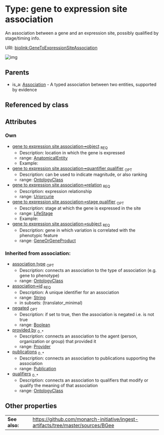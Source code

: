 
# Type: gene to expression site association


An association between a gene and an expression site, possibly qualified by stage/timing info.

URI: [biolink:GeneToExpressionSiteAssociation](https://w3id.org/biolink/vocab/GeneToExpressionSiteAssociation)


![img](http://yuml.me/diagram/nofunky;dir:TB/class/[Publication],[Provider],[OntologyClass],[LifeStage],[AnatomicalEntity]<object%201..1-%20[GeneToExpressionSiteAssociation&#124;relation:uriorcurie;id(i):string;negated(i):boolean%20%3F],[GeneOrGeneProduct]<subject%201..1-%20[GeneToExpressionSiteAssociation],[OntologyClass]<quantifier%20qualifier%200..1-%20[GeneToExpressionSiteAssociation],[LifeStage]<stage%20qualifier%200..1-%20[GeneToExpressionSiteAssociation],[Association]^-[GeneToExpressionSiteAssociation],[GeneOrGeneProduct],[Association],[AnatomicalEntity])

## Parents

 *  is_a: [Association](Association.md) - A typed association between two entities, supported by evidence

## Referenced by class


## Attributes


### Own

 * [gene to expression site association➞object](gene_to_expression_site_association_object.md)  <sub>REQ</sub>
    * Description: location in which the gene is expressed
    * range: [AnatomicalEntity](AnatomicalEntity.md)
    * Example:    
 * [gene to expression site association➞quantifier qualifier](gene_to_expression_site_association_quantifier_qualifier.md)  <sub>OPT</sub>
    * Description: can be used to indicate magnitude, or also ranking
    * range: [OntologyClass](OntologyClass.md)
 * [gene to expression site association➞relation](gene_to_expression_site_association_relation.md)  <sub>REQ</sub>
    * Description: expression relationship
    * range: [Uriorcurie](types/Uriorcurie.md)
 * [gene to expression site association➞stage qualifier](gene_to_expression_site_association_stage_qualifier.md)  <sub>OPT</sub>
    * Description: stage at which the gene is expressed in the site
    * range: [LifeStage](LifeStage.md)
    * Example:    
 * [gene to expression site association➞subject](gene_to_expression_site_association_subject.md)  <sub>REQ</sub>
    * Description: gene in which variation is correlated with the phenotypic feature
    * range: [GeneOrGeneProduct](GeneOrGeneProduct.md)

### Inherited from association:

 * [association type](association_type.md)  <sub>OPT</sub>
    * Description: connects an association to the type of association (e.g. gene to phenotype)
    * range: [OntologyClass](OntologyClass.md)
 * [association➞id](association_id.md)  <sub>REQ</sub>
    * Description: A unique identifier for an association
    * range: [String](types/String.md)
    * in subsets: (translator_minimal)
 * [negated](negated.md)  <sub>OPT</sub>
    * Description: if set to true, then the association is negated i.e. is not true
    * range: [Boolean](types/Boolean.md)
 * [provided by](provided_by.md)  <sub>0..*</sub>
    * Description: connects an association to the agent (person, organization or group) that provided it
    * range: [Provider](Provider.md)
 * [publications](publications.md)  <sub>0..*</sub>
    * Description: connects an association to publications supporting the association
    * range: [Publication](Publication.md)
 * [qualifiers](qualifiers.md)  <sub>0..*</sub>
    * Description: connects an association to qualifiers that modify or qualify the meaning of that association
    * range: [OntologyClass](OntologyClass.md)

## Other properties

|  |  |  |
| --- | --- | --- |
| **See also:** | | https://github.com/monarch-initiative/ingest-artifacts/tree/master/sources/BGee |

